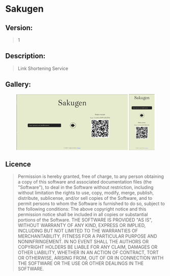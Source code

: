 # Sakugen

## Version: 

> 1


## Description: 

> Link Shortening Service


## Gallery:

<p align="center">
  <img src="Images/Pc.png" width="350" title="Pc">
  <img src="Images/Mobile.png" height="175" title="Mobile">
</p>

## Licence

> Permission is hereby granted, free of charge, to any person obtaining a copy of this software and associated documentation files (the "Software"), to deal in the Software without restriction, including without limitation the rights to use, copy, modify, merge, publish, distribute, sublicense, and/or sell copies of the Software, and to permit persons to whom the Software is furnished to do so, subject to the following conditions: The above copyright notice and this permission notice shall be included in all copies or substantial portions of the Software. THE SOFTWARE IS PROVIDED "AS IS", WITHOUT WARRANTY OF ANY KIND, EXPRESS OR IMPLIED, INCLUDING BUT NOT LIMITED TO THE WARRANTIES OF MERCHANTABILITY, FITNESS FOR A PARTICULAR PURPOSE AND NONINFRINGEMENT. IN NO EVENT SHALL THE AUTHORS OR COPYRIGHT HOLDERS BE LIABLE FOR ANY CLAIM, DAMAGES OR OTHER LIABILITY, WHETHER IN AN ACTION OF CONTRACT, TORT OR OTHERWISE, ARISING FROM, OUT OF OR IN CONNECTION WITH THE SOFTWARE OR THE USE OR OTHER DEALINGS IN THE SOFTWARE.
